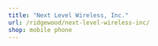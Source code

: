 ```yaml
---
title: "Next Level Wireless, Inc."
url: /ridgewood/next-level-wireless-inc/
shop: mobile phone
---
```

